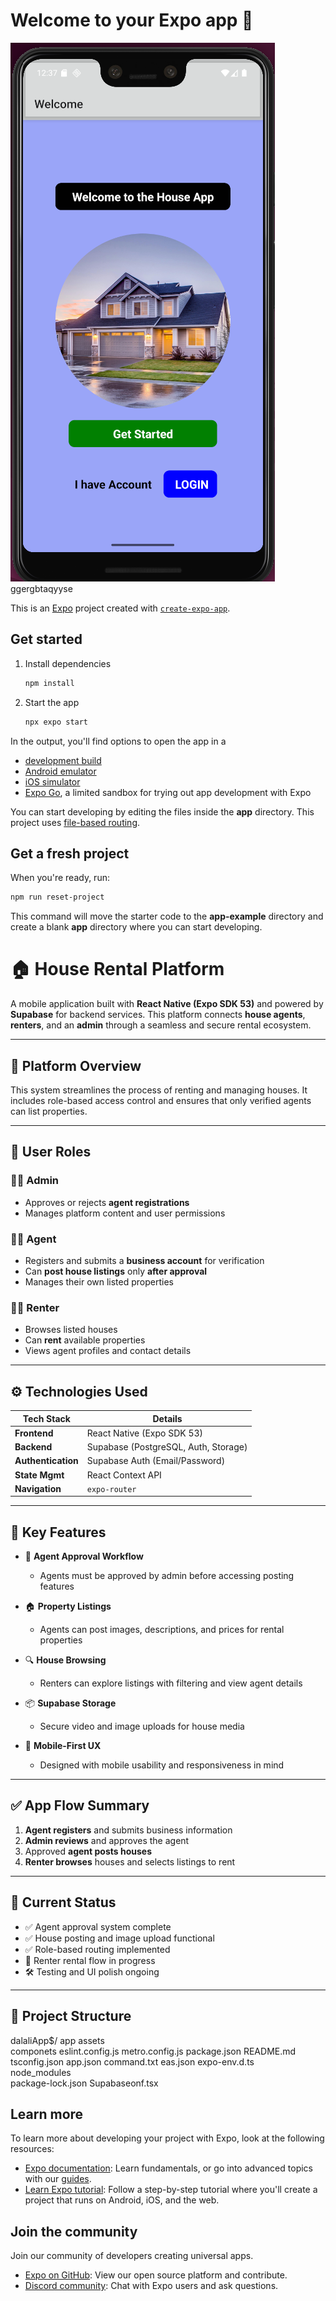 # Welcome to your Expo app 👋
![Screenshot](http://github.com/afidhu/Native_DALALIAPP/raw/main/Screenshot%20from%202025-05-10%2000-38-16.png)          ggergbtaqyyse

This is an [Expo](https://expo.dev) project created with [`create-expo-app`](https://www.npmjs.com/package/create-expo-app).
## Get started

1. Install dependencies

   ```bash
   npm install
   ```

2. Start the app

   ```bash
   npx expo start
   ```

In the output, you'll find options to open the app in a

- [development build](https://docs.expo.dev/develop/development-builds/introduction/)
- [Android emulator](https://docs.expo.dev/workflow/android-studio-emulator/)
- [iOS simulator](https://docs.expo.dev/workflow/ios-simulator/)
- [Expo Go](https://expo.dev/go), a limited sandbox for trying out app development with Expo

You can start developing by editing the files inside the **app** directory. This project uses [file-based routing](https://docs.expo.dev/router/introduction).

## Get a fresh project

When you're ready, run:

```bash
npm run reset-project
```

This command will move the starter code to the **app-example** directory and create a blank **app** directory where you can start developing.



# 🏠 House Rental Platform

A mobile application built with **React Native (Expo SDK 53)** and powered by **Supabase** for backend services. This platform connects **house agents**, **renters**, and an **admin** through a seamless and secure rental ecosystem.

---

## 📱 Platform Overview

This system streamlines the process of renting and managing houses. It includes role-based access control and ensures that only verified agents can list properties.

---

## 👥 User Roles

### 🧑‍💼 Admin
- Approves or rejects **agent registrations**
- Manages platform content and user permissions

### 🧑‍💼 Agent
- Registers and submits a **business account** for verification
- Can **post house listings** only **after approval**
- Manages their own listed properties

### 🧑‍💻 Renter
- Browses listed houses
- Can **rent** available properties
- Views agent profiles and contact details

---

## ⚙️ Technologies Used

| Tech Stack        | Details |
|------------------|---------|
| **Frontend**     | React Native (Expo SDK 53) |
| **Backend**      | Supabase (PostgreSQL, Auth, Storage) |
| **Authentication** | Supabase Auth (Email/Password) |
| **State Mgmt**   | React Context API |
| **Navigation**   | `expo-router` |

---

## 🔐 Key Features

- 📄 **Agent Approval Workflow**
  - Agents must be approved by admin before accessing posting features

- 🏠 **Property Listings**
  - Agents can post images, descriptions, and prices for rental properties

- 🔍 **House Browsing**
  - Renters can explore listings with filtering and view agent details

- 📦 **Supabase Storage**
  - Secure video and image uploads for house media

- 📲 **Mobile-First UX**
  - Designed with mobile usability and responsiveness in mind

---

## ✅ App Flow Summary

1. **Agent registers** and submits business information
2. **Admin reviews** and approves the agent
3. Approved **agent posts houses**
4. **Renter browses** houses and selects listings to rent

---

## 🚧 Current Status

- ✅ Agent approval system complete  
- ✅ House posting and image upload functional  
- ✅ Role-based routing implemented  
- 🔄 Renter rental flow in progress  
- 🛠️ Testing and UI polish ongoing

---

## 📂 Project Structure
dalaliApp$/
         app 
         assets    
         componets 
         eslint.config.js 
         metro.config.js 
         package.json 
         README.md       
         tsconfig.json
         app.json 
         command.txt  eas.json 
         expo-env.d.ts    
         node_modules  
         package-lock.json 
         Supabaseonf.tsx
      




## Learn more

To learn more about developing your project with Expo, look at the following resources:

- [Expo documentation](https://docs.expo.dev/): Learn fundamentals, or go into advanced topics with our [guides](https://docs.expo.dev/guides).
- [Learn Expo tutorial](https://docs.expo.dev/tutorial/introduction/): Follow a step-by-step tutorial where you'll create a project that runs on Android, iOS, and the web.

## Join the community

Join our community of developers creating universal apps.

- [Expo on GitHub](https://github.com/expo/expo): View our open source platform and contribute.
- [Discord community](https://chat.expo.dev): Chat with Expo users and ask questions.
